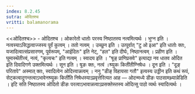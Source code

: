 ```yaml
---
index: 8.2.45
sutra: ओदितश्च
vritti: balamanorama
---
```


<<ओदितश्च>> - ओदितश्च । ओकारेतो धातोः परस्य निष्ठातस्य नत्वमित्यर्थः । भुग्न इति । नत्वस्याऽसिद्धत्वाज्जस्य पूर्वं कुत्वम् । ततो नत्वम् । उच्छून इति । उत्पूर्वात् "टु ओ इआ" इति धातोः क्तः, यजादित्वात्संप्रसारणम्, पूर्वरूपम्, "आईदितः" इति नेट्, "हल" इति दीर्घः, निष्ठानत्वम् । प्रहीण इति ।घुमास्थे॑तीत्त्वं, नत्वं, "कृत्यचः" इति णत्वम् । स्वादय इति । "षूङ् प्राणिप्रसवे" इत्याद्या नव धातव ओदित इति दिवादिगणे उक्तमित्यर्थः । सून इति । षूङः क्तः, नत्वं ।श्र्युकः किती॑तीण्निषेधः । दून इति । "दूङ् परितापे" अस्मात् क्तः, स्वादित्वेन ओदित्त्वान्नत्वम् । ननु "डीङ् विहायसा गतौ" इत्यस्य उड्डीन इति कथं रूपं, सेट्कत्वादुगन्तत्वाऽभावेनश्र्युकः किती॑ति निषेधस्याऽप्रवृत्तेरित्यत आह —  ओदन्मध्ये डीङः पाठसामथ्र्यान्नेडिति । इटि सति निष्ठातस्य ओदितो डीङः परत्वाऽभावान्नत्वाऽप्रसक्तेस्तस्य ओदित्सु पाठो व्यर्थः स्यादित्यर्थः ।